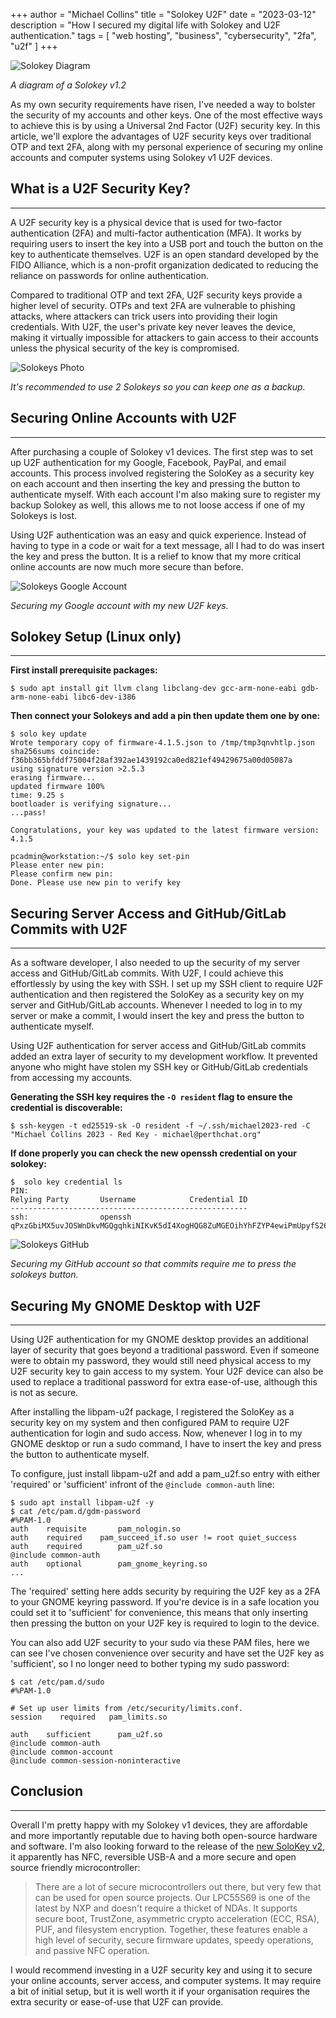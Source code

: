 
+++
author = "Michael Collins"
title = "Solokey U2F"
date = "2023-03-12"
description = "How I secured my digital life with Solokey and U2F authentication."
tags = [
    "web hosting",
    "business",
    "cybersecurity",
    "2fa",
    "u2f"
]
+++


![Solokey Diagram](https://perthserverplus.com/images/solokey-diagram.png#center)

_A diagram of a Solokey v1.2_

As my own security requirements have risen, I've needed a way to bolster the security of my accounts and other keys. One of the most effective ways to achieve this is by using a Universal 2nd Factor (U2F) security key. In this article, we'll explore the advantages of U2F security keys over traditional OTP and text 2FA, along with my personal experience of securing my online accounts and computer systems using Solokey v1 U2F devices.


## What is a U2F Security Key?

---

A U2F security key is a physical device that is used for two-factor authentication (2FA) and multi-factor authentication (MFA). It works by requiring users to insert the key into a USB port and touch the button on the key to authenticate themselves. U2F is an open standard developed by the FIDO Alliance, which is a non-profit organization dedicated to reducing the reliance on passwords for online authentication.

Compared to traditional OTP and text 2FA, U2F security keys provide a higher level of security. OTPs and text 2FA are vulnerable to phishing attacks, where attackers can trick users into providing their login credentials. With U2F, the user's private key never leaves the device, making it virtually impossible for attackers to gain access to their accounts unless the physical security of the key is compromised.

![Solokeys Photo](https://perthserverplus.com/images/solokeys-photo.png#center)

_It's recommended to use 2 Solokeys so you can keep one as a backup._


## Securing Online Accounts with U2F

---

After purchasing a couple of Solokey v1 devices. The first step was to set up U2F authentication for my Google, Facebook, PayPal, and email accounts. This process involved registering the SoloKey as a security key on each account and then inserting the key and pressing the button to authenticate myself. With each account I'm also making sure to register my backup Solokey as well, this allows me to not loose access if one of my Solokeys is lost.

Using U2F authentication was an easy and quick experience. Instead of having to type in a code or wait for a text message, all I had to do was insert the key and press the button. It is a relief to know that my more critical online accounts are now much more secure than before.

![Solokeys Google Account](https://perthserverplus.com/images/solokey-google.png#center)

_Securing my Google account with my new U2F keys._


## Solokey Setup (Linux only)

---

**First install prerequisite packages:**
```
$ sudo apt install git llvm clang libclang-dev gcc-arm-none-eabi gdb-arm-none-eabi libc6-dev-i386
```

**Then connect your Solokeys and add a pin then update them one by one:**
```
$ solo key update
Wrote temporary copy of firmware-4.1.5.json to /tmp/tmp3qnvhtlp.json
sha256sums coincide: f36bb365bfddf75004f28af392ae1439192ca0ed821ef49429675a00d05087a
using signature version >2.5.3
erasing firmware...
updated firmware 100%             
time: 9.25 s
bootloader is verifying signature...
...pass!

Congratulations, your key was updated to the latest firmware version: 4.1.5

pcadmin@workstation:~/$ solo key set-pin
Please enter new pin: 
Please confirm new pin: 
Done. Please use new pin to verify key
```


## Securing Server Access and GitHub/GitLab Commits with U2F

---

As a software developer, I also needed to up the security of my server access and GitHub/GitLab commits. With U2F, I could achieve this effortlessly by using the key with SSH. I set up my SSH client to require U2F authentication and then registered the SoloKey as a security key on my server and GitHub/GitLab accounts. Whenever I needed to log in to my server or make a commit, I would insert the key and press the button to authenticate myself.

Using U2F authentication for server access and GitHub/GitLab commits added an extra layer of security to my development workflow. It prevented anyone who might have stolen my SSH key or GitHub/GitLab credentials from accessing my accounts.

**Generating the SSH key requires the `-O resident` flag to ensure the credential is discoverable:**
```
$ ssh-keygen -t ed25519-sk -O resident -f ~/.ssh/michael2023-red -C "Michael Collins 2023 - Red Key - michael@perthchat.org"
```

**If done properly you can check the new openssh credential on your solokey:**
```
$  solo key credential ls
PIN: 
Relying Party       Username            Credential ID
-----------------------------------------------------
ssh:                openssh             qPxzGbiMX5uvJOSWnDkvMGQgqhkiNIKvK5dI4XogHQG8ZuMGEOihYhFZYP4ewiPmUpyfS26AIA3LXlwyHIrx4rG/LwEAAA==
```

![Solokeys GitHub](https://perthserverplus.com/images/solokey-github.png#center)

_Securing my GitHub account so that commits require me to press the solokeys button._


## Securing My GNOME Desktop with U2F

---

Using U2F authentication for my GNOME desktop provides an additional layer of security that goes beyond a traditional password. Even if someone were to obtain my password, they would still need physical access to my U2F security key to gain access to my system. Your U2F device can also be used to replace a traditional password for extra ease-of-use, although this is not as secure.

After installing the libpam-u2f package, I registered the SoloKey as a security key on my system and then configured PAM to require U2F authentication for login and sudo access. Now, whenever I log in to my GNOME desktop or run a sudo command, I have to insert the key and press the button to authenticate myself.

To configure, just install libpam-u2f and add a pam_u2f.so entry with either 'required' or 'sufficient' infront of the `@include common-auth` line:
```
$ sudo apt install libpam-u2f -y
$ cat /etc/pam.d/gdm-password 
#%PAM-1.0
auth    requisite       pam_nologin.so
auth	required	pam_succeed_if.so user != root quiet_success
auth    required        pam_u2f.so
@include common-auth
auth    optional        pam_gnome_keyring.so
...
```

The 'required' setting here adds security by requiring the U2F key as a 2FA to your GNOME keyring password. If you're device is in a safe location you could set it to 'sufficient' for convenience, this means that only inserting then pressing the button on your U2F key is required to login to the device.

You can also add U2F security to your sudo via these PAM files, here we can see I've chosen convenience over security and have set the U2F key as 'sufficient', so I no longer need to bother typing my sudo password:
```
$ cat /etc/pam.d/sudo
#%PAM-1.0

# Set up user limits from /etc/security/limits.conf.
session    required   pam_limits.so

auth    sufficient      pam_u2f.so
@include common-auth
@include common-account
@include common-session-noninteractive
```


## Conclusion

---

Overall I'm pretty happy with my Solokey v1 devices, they are affordable and more importantly reputable due to having both open-source hardware and software. I'm also looking forward to the release of the [new SoloKey v2](https://www.kickstarter.com/projects/conorpatrick/solo-v2-safety-net-against-phishing), it apparently has NFC, reversible USB-A and a more secure and open source friendly microcontroller:

> There are a lot of secure microcontrollers out there, but very few that can be used for open source projects. Our LPC55S69 is one of the latest by NXP 
> and doesn't require a thicket of NDAs. It supports secure boot, TrustZone, asymmetric crypto acceleration (ECC, RSA), PUF, and filesystem encryption.
> Together, these features enable a high level of security, secure firmware updates, speedy operations, and passive NFC operation.

I would recommend investing in a U2F security key and using it to secure your online accounts, server access, and computer systems. It may require a bit of initial setup, but it is well worth it if your organisation requires the extra security or ease-of-use that U2F can provide.